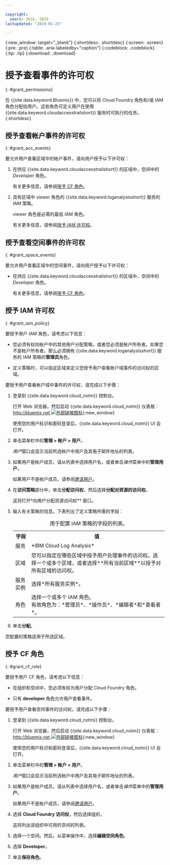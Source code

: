 ```yaml
---

copyright:
  years: 2016, 2019
lastupdated: "2019-01-23"

---
```


{:new_window: target="_blank"}
{:shortdesc: .shortdesc}
{:screen: .screen}
{:pre: .pre}
{:table: .aria-labeledby="caption"}
{:codeblock: .codeblock}
{:tip: .tip}
{:download: .download}


# 授予查看事件的许可权
{: #grant_permissions}

在 {{site.data.keyword.Bluemix}} 中，您可以将 Cloud Foundry 角色和/或 IAM 角色分配给用户。这些角色可定义用户在使用 {{site.data.keyword.cloudaccesstrailshort}} 服务时可执行的任务。  
{:shortdesc}

## 授予查看帐户事件的许可权
{: #grant_acc_events}

要允许用户查看区域中的帐户事件，请向用户授予以下许可权：

1. 在供应 {{site.data.keyword.cloudaccesstrailshort}} 的区域中，空间中的 *Developer* 角色。 

    有关更多信息，请参阅[授予 CF 角色](/docs/services/cloud-activity-tracker/how-to/grant_permissions.html#grant_cf_role)。

2. 具有区域中 *viewer* 角色的 {{site.data.keyword.loganalysisshort}} 服务的 IAM 策略。 

    viewer 角色是必需的最低 IAM 角色。 
	
	有关更多信息，请参阅[授予 IAM 许可权](/docs/services/cloud-activity-tracker/how-to/grant_permissions.html#grant_iam_policy)。


## 授予查看空间事件的许可权
{: #grant_space_events}

要允许用户查看区域中的空间事件，请向用户授予以下许可权：

* 在供应 {{site.data.keyword.cloudaccesstrailshort}} 的区域中，空间中的 *Developer* 角色。 

    有关更多信息，请参阅[授予 CF 角色](/docs/services/cloud-activity-tracker/how-to/grant_permissions.html#grant_cf_role)。


## 授予 IAM 许可权
{: #grant_iam_policy}

要授予用户 IAM 角色，请考虑以下信息：

* 您必须有权向帐户中的其他用户分配策略，或者您必须是帐户所有者。如果您不是帐户所有者，那么必须拥有 {{site.data.keyword.loganalysisshort}} 服务的 IAM 策略的**管理员**角色。

* 定义策略时，可以指定区域来定义您授予用户查看帐户域事件的访问权的区域。

要授予用户查看帐户域中事件的许可权，请完成以下步骤：

1. 登录到 {{site.data.keyword.cloud_notm}} 控制台。

    打开 Web 浏览器，然后启动 {{site.data.keyword.cloud_notm}} 仪表板：[http://bluemix.net ![外部链接图标](../../../icons/launch-glyph.svg "外部链接图标")](http://bluemix.net){:new_window}
	
	使用您的用户标识和密码登录后，{{site.data.keyword.cloud_notm}} UI 会打开。

2. 单击菜单栏中的**管理 > 帐户 > 用户**。 

    *用户*窗口会显示当前所选帐户中用户及其电子邮件地址的列表。
	
3. 如果用户是帐户成员，请从列表中选择用户名，或者单击*操作*菜单中的**管理用户**。

    如果用户不是帐户成员，请参阅[邀请用户](/docs/iam/iamuserinv.html#iamuserinv)。

4. 在**访问策略**部分中，单击**分配访问权**，然后选择**分配对资源的访问权**。

    这将打开*向用户分配资源访问权** 窗口。

5. 输入有关策略的信息。下表列出了定义策略所需的字段： 

    <table>
	  <caption>用于配置 IAM 策略的字段的列表。</caption>
	  <tr>
	    <th>字段</th>
		<th>值</th>
	  </tr>
	  <tr>
	    <td>服务</td>
		<td>*IBM Cloud Log Analysis*</td>
	  </tr>	  
	  <tr>
	    <td>区域</td>
		<td>您可以指定在哪些区域中授予用户处理事件的访问权。选择一个或多个区域，或者选择**所有当前区域**以授予对所有区域的访问权。</td>
	  </tr>
	  <tr>
	    <td>服务实例</td>
		<td>选择*所有服务实例*。</td>
	  </tr>
	  <tr>
	    <td>角色</td>
		<td>选择一个或多个 IAM 角色。<br>有效角色为：*管理员*、*操作员*、*编辑者*和*查看者*。</td>
	  </tr>
     </table>
	
6. 单击**分配**。
	
您配置的策略适用于所选区域。 


## 授予 CF 角色
{: #grant_cf_role}

要授予用户 CF 角色，请考虑以下信息：

* 在组织和空间中，您必须有权为用户分配 Cloud Foundry 角色。 

* 只有 **developer** 角色允许用户查看事件。

要授予用户查看空间事件的访问权，请完成以下步骤：

1. 登录到 {{site.data.keyword.cloud_notm}} 控制台。

    打开 Web 浏览器，然后启动 {{site.data.keyword.cloud_notm}} 仪表板：[http://bluemix.net ![外部链接图标](../../../icons/launch-glyph.svg "外部链接图标")](http://bluemix.net){:new_window}
	
	使用您的用户标识和密码登录后，{{site.data.keyword.cloud_notm}} UI 会打开。

2. 单击菜单栏中的**管理 > 帐户 > 用户**。 

    *用户*窗口会显示当前所选帐户中用户及其电子邮件地址的列表。
	
3. 如果用户是帐户成员，请从列表中选择用户名，或者单击*操作*菜单中的**管理用户**。

    如果用户不是帐户成员，请参阅[邀请用户](/docs/iam/iamuserinv.html#iamuserinv)。

4. 选择 **Cloud Foundry 访问权**，然后选择组织。

    这将列出该组织中可用的空间的列表。

5. 选择一个空间。然后，从菜单操作中，选择**编辑空间角色**。

6. 选择 **Developer**。
	
7. 单击**保存角色**。




